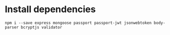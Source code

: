 # Install dependencies

`npm i --save express mongoose passport passport-jwt jsonwebtoken body-parser bcryptjs validator`
